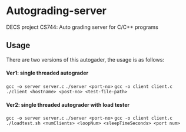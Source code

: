 # Autograding-server
DECS project CS744: Auto grading server for C/C++ programs

## Usage

There are two versions of this autogader, the usage is as follows:

#### Ver1: single threaded autograder

`gcc -o server server.c`
`./server <port-no>`
`gcc -o client client.c`
`./client <hostname> <post-no> <test-file-path>`

#### Ver2: single threaded autograder with load tester

`gcc -o server server.c`
`./server <port-no>`
`gcc -o client client.c`
`./loadtest.sh <numClients> <loopNum> <sleepTimeSeconds> <port num>`
